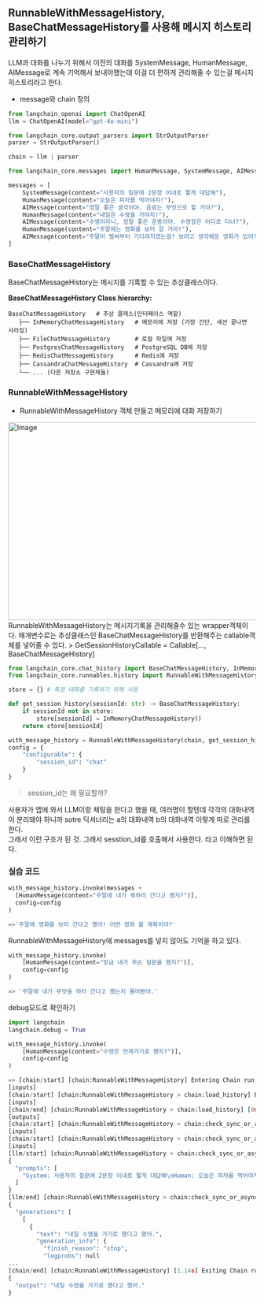 ## RunnableWithMessageHistory, BaseChatMessageHistory를 사용해 메시지 히스토리 관리하기
LLM과 대화를 나누기 위해서 이전의 대화를 SystemMessage, HumanMessage, AIMessage로 계속 기억해서 보내야했는데
이걸 더 편하게 관리해줄 수 있는걸 메시지 히스토리라고 한다.

* message와 chain 정의
```py
from langchain_openai import ChatOpenAI
llm = ChatOpenAI(model="gpt-4o-mini")

from langchain_core.output_parsers import StrOutputParser
parser = StrOutputParser()

chain = llm | parser

from langchain_core.messages import HumanMessage, SystemMessage, AIMessage

messages = [
    SystemMessage(content="사용자의 질문에 2문장 이내로 짧게 대답해"),
    HumanMessage(content="오늘은 피자를 먹어야지!"),
    AIMessage(content="정말 좋은 생각이야. 음료는 무엇으로 할 거야?"),
    HumanMessage(content="내일은 수영을 가야지!"),
    AIMessage(content="수영이라니, 정말 좋은 운동이야. 수영장은 어디로 다녀?"),
    HumanMessage(content="주말에는 영화를 보러 갈 거야!"),
    AIMessage(content="주말이 벌써부터 기다려지겠는걸? 보려고 생각해둔 영화가 있어?"),
]
```

### BaseChatMessageHistory
BaseChatMessageHistory는 메시지를 기록할 수 있는 추상클래스이다.

**BaseChatMessageHistory Class hierarchy:**
```
BaseChatMessageHistory   # 추상 클래스(인터페이스 역할)
   ├── InMemoryChatMessageHistory   # 메모리에 저장 (가장 간단, 세션 끝나면 사라짐)
   ├── FileChatMessageHistory       # 로컬 파일에 저장
   ├── PostgresChatMessageHistory   # PostgreSQL DB에 저장
   ├── RedisChatMessageHistory      # Redis에 저장
   ├── CassandraChatMessageHistory  # Cassandra에 저장
   └── ... (다른 저장소 구현체들)
```

### RunnableWithMessageHistory
* RunnableWithMessageHistory 객체 만들고 메모리에 대화 저장하기
<img width="634" height="402" alt="Image" src="https://github.com/user-attachments/assets/70d28cb1-a919-4720-91ea-0fdab28709ca" />
RunnableWithMessageHistory는 메시지기록을 관리해줄수 있는 wrapper객체이다.
매개변수로는 추상클래스인 BaseChatMessageHistory를 반환해주는 callable객체를 넣어줄 수 있다.
> GetSessionHistoryCallable = Callable[..., BaseChatMessageHistory]

```py
from langchain_core.chat_history import BaseChatMessageHistory, InMemoryChatMessageHistory
from langchain_core.runnables.history import RunnableWithMessageHistory

store = {} # 특정 대화를 기록하기 위해 사용

def get_session_history(sessionId: str) -> BaseChatMessageHistory:
    if sessionId not in store: 
        store[sessionId] = InMemoryChatMessageHistory()
    return store[sessionId]

with_message_history = RunnableWithMessageHistory(chain, get_session_history)
config = {
    "configurable": {
        "session_id": "chat"
    }
}

```

> session_id는 왜 필요할까?

사용자가 앱에 와서 LLM이랑 채팅을 한다고 했을 때, 여러명이 할텐데 각각의 대화내역이 분리돼야 하니까 sotre 딕셔너리는 a의 대화내역 b의 대화내역 이렇게 따로 관리를 한다.  
그래서 이런 구조가 된 것. 그래서 sesstion_id를 호출해서 사용한다. 라고 이해하면 된다.  

### 실습 코드
```py
with_message_history.invoke(messages + 
  [HumanMessage(content="주말에 내가 뭐하러 간다고 했지?")],
  config=config
)

=>'주말에 영화를 보러 간다고 했어! 어떤 영화 볼 계획이야?'
```

RunnableWithMessageHistory에 messages를 넣지 않아도 기억을 하고 있다.
```py
with_message_history.invoke(
    [HumanMessage(content="방금 내가 무슨 질문을 했지?")],
    config=config
)

=> '주말에 네가 무엇을 하러 간다고 했는지 물어봤어.'
```

debug모드로 확인하기
```py
import langchain
langchain.debug = True

with_message_history.invoke(
    [HumanMessage(content="수영은 언제가기로 했지?")],
    config=config
)

=> [chain/start] [chain:RunnableWithMessageHistory] Entering Chain run with input:
[inputs]
[chain/start] [chain:RunnableWithMessageHistory > chain:load_history] Entering Chain run with input:
[inputs]
[chain/end] [chain:RunnableWithMessageHistory > chain:load_history] [0ms] Exiting Chain run with output:
[outputs]
[chain/start] [chain:RunnableWithMessageHistory > chain:check_sync_or_async] Entering Chain run with input:
[inputs]
[chain/start] [chain:RunnableWithMessageHistory > chain:check_sync_or_async > chain:RunnableSequence] Entering Chain run with input:
[inputs]
[llm/start] [chain:RunnableWithMessageHistory > chain:check_sync_or_async > chain:RunnableSequence > llm:ChatOpenAI] Entering LLM run with input:
{
  "prompts": [
    "System: 사용자의 질문에 2문장 이내로 짧게 대답해\nHuman: 오늘은 피자를 먹어야지!\nAI: 정말 좋은 생각이야. 음료는 무엇으로 할 거야?\nHuman: 내일은 수영을 가야지!\nAI: 수영이라니, 정말 좋은 운동이야. 수영장은 어디로 다녀?\nHuman: 주말에는 영화를 보러 갈 거야!\nAI: 주말이 벌써부터 기다려지겠는걸? 보려고 생각해둔 영화가 있어?\nHuman: 주말에 내가 뭐하러 간다고 했지?\nAI: 주말에 영화를 보러 간다고 했어! 어떤 영화 볼 계획이야?\nHuman: 방금 내가 무슨 질문을 했지?\nAI: 주말에 네가 무엇을 하러 간다고 했는지 물어봤어.\nHuman: 수영은 언제가기로 했지?\nAI: 수영은 내일 가기로 했다고 했어. 잘 다녀와!\nHuman: 수영은 언제가기로 했지?"
  ]
}
[llm/end] [chain:RunnableWithMessageHistory > chain:check_sync_or_async > chain:RunnableSequence > llm:ChatOpenAI] [1.13s] Exiting LLM run with output:
{
  "generations": [
    [
      {
        "text": "내일 수영을 가기로 했다고 했어.",
        "generation_info": {
          "finish_reason": "stop",
          "logprobs": null
...
[chain/end] [chain:RunnableWithMessageHistory] [1.14s] Exiting Chain run with output:
{
  "output": "내일 수영을 가기로 했다고 했어."
}
```





